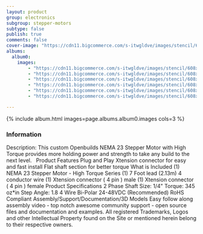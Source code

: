 ```yaml
---
layout: product
group: electronics
subgroup: stepper-motors
subtype: false
publish: true
comments: false
cover-image: "https://cdn11.bigcommerce.com/s-itwgldve/images/stencil/608x608/products/256/3543/High_Torque_profile_pic__53143.1675310602.png?c=2"
albums:
  album0:
    images:
        - "https://cdn11.bigcommerce.com/s-itwgldve/images/stencil/608x608/products/256/3543/High_Torque_profile_pic__53143.1675310602.png?c=2"
        - "https://cdn11.bigcommerce.com/s-itwgldve/images/stencil/608x608/products/256/4388/high_torque__65081.1675310602.jpg?c=2"
        - "https://cdn11.bigcommerce.com/s-itwgldve/images/stencil/608x608/products/256/3530/NEMA23HT_s1_w_1__35376.1675310602.png?c=2"
        - "https://cdn11.bigcommerce.com/s-itwgldve/images/stencil/608x608/products/256/3529/NEMA23HT_i_w_1__36882.1675310602.png?c=2"
        - "https://cdn11.bigcommerce.com/s-itwgldve/images/stencil/608x608/products/256/3715/imgpsh_fullsize_1__52520.1675310602.jpg?c=2"
        - "https://cdn11.bigcommerce.com/s-itwgldve/images/stencil/608x608/products/256/6511/Nema23HT_TC__38483.1675310603.JPG?c=2"

---
```


{% include album.html images=page.albums.album0.images cols=3 %}

### Information

Description:
 This custom Openbuilds NEMA 23 Stepper Motor with High Torque provides more holding power and strength to take any build to the next level.   Product Features   Plug and Play Xtension connector for easy and fast install Flat shaft section for better torque What is Included  (1) NEMA 23 Stepper Motor - High Torque Series (1) 7 Foot lead (2.13m) 4 conductor wire (1) Xtension connector ( 4 pin ) male (1) Xtension connector ( 4 pin ) female Product Specifications  2 Phase Shaft Size: 1/4" Torque: 345 oz*in Step Angle: 1.8 4 Wire Bi-Polar 24-48VDC (Recommended) RoHS Compliant Assembly/Support/Documentation/3D Models   Easy follow along assembly video - top notch awesome community support - open source files and documentation and examples. All registered Trademarks, Logos and other Intellectual Property found on the Site or mentioned herein belong to their respective owners.  

